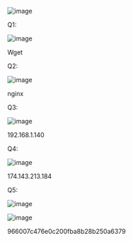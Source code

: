 ![image](https://github.com/Kiezroy/NCL/assets/67439231/8c67f325-e4c7-4a09-bb12-a59906bdb554)

Q1:

![image](https://github.com/Kiezroy/NCL/assets/67439231/ab7db0ca-e205-4762-b7f5-8bab8da1d5de)

Wget

Q2:

![image](https://github.com/Kiezroy/NCL/assets/67439231/735174ff-43d8-4749-800c-df3b0a1193a0)


nginx

Q3:

![image](https://github.com/Kiezroy/NCL/assets/67439231/69f85761-7613-4ad9-85ff-e0672af5d23c)


192.168.1.140


Q4:

![image](https://github.com/Kiezroy/NCL/assets/67439231/7bf59d60-ed2f-4c2c-abc4-115effa6b16a)


174.143.213.184

Q5:

![image](https://github.com/Kiezroy/NCL/assets/67439231/290faccf-f975-4905-aeaa-0c698dda9522)


![image](https://github.com/Kiezroy/NCL/assets/67439231/fe4c5d09-7009-4155-8e62-97de6e13c6ad)


966007c476e0c200fba8b28b250a6379
